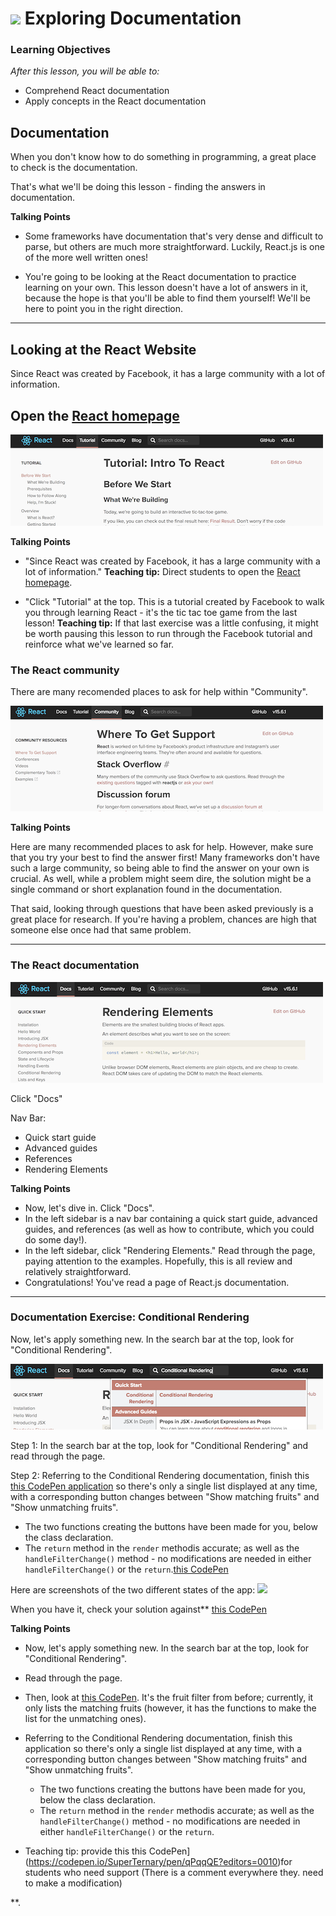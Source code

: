 # ![](https://ga-dash.s3.amazonaws.com/production/assets/logo-9f88ae6c9c3871690e33280fcf557f33.png) Exploring Documentation


### Learning Objectives
*After this lesson, you will be able to:*
- Comprehend React documentation
- Apply concepts in the React documentation


## Documentation

When you don't know how to do something in programming, a great place to check is the documentation. 

That's what we'll be doing this lesson - finding the answers in documentation.

<aside class="notes">


**Talking Points**

- Some frameworks have documentation that's very dense and difficult to parse, but others are much more straightforward. Luckily, React.js is one of the more well written ones!

- You're going to be looking at the React documentation to practice learning on your own. This lesson doesn't have a lot of answers in it, because the hope is that you'll be able to find them yourself! We'll be here to point you in the right direction.


</aside>

----

## Looking at the React Website

Since React was created by Facebook, it has a large community with a lot of information.

Open the [React homepage](https://facebook.github.io/react/)
  - 
![](assets/facebook-tutorial.png)


<aside class="notes">

**Talking Points**

- "Since React was created by Facebook, it has a large community with a lot of information." **Teaching tip:** Direct students to open the [React homepage](https://facebook.github.io/react/). 

- "Click "Tutorial" at the top. This is a tutorial created by Facebook to walk you through learning React - it's the tic tac toe game from the last lesson! **Teaching tip:** If that last exercise was a little confusing, it might be worth pausing this lesson to run through the Facebook tutorial and reinforce what we've learned so far.

</aside>  


### The React community

There are many recomended places to ask for help within "Community".

![](assets/facebook-community.png)

<aside class="notes">

**Talking Points**

Here are many recommended places to ask for help. However, make sure that you try your best to find the answer first! Many frameworks don't have such a large community, so being able to find the answer on your own is crucial. As well, while a problem might seem dire, the solution might be a single command or short explanation found in the documentation.

That said, looking through questions that have been asked previously is a great place for research. If you're having a problem, chances are high that someone else once had that same problem.


</aside>


----

### The React documentation



![](assets/facebook-rendering.png)

Click "Docs"

Nav Bar: 
- Quick start guide
- Advanced guides 
- References 
- Rendering Elements

<aside class="notes">

**Talking Points** 

- Now, let's dive in. Click "Docs".
- In the left sidebar is a nav bar containing a quick start guide, advanced guides, and references (as well as how to contribute, which you could do some day!).
- In the left sidebar, click "Rendering Elements." Read through the page, paying attention to the examples. Hopefully, this is all review and relatively straightforward.
- Congratulations! You've read a page of React.js documentation.

</aside>

---- 

### Documentation Exercise: Conditional Rendering

Now, let's apply something new. In the search bar at the top, look for "Conditional Rendering".

![](assets/facebook-conditional.png)


Step 1: In the search bar at the top, look for "Conditional Rendering" and read through the page. 

Step 2: Referring to the Conditional Rendering documentation, finish this [this CodePen application](https://codepen.io/SuperTernary/pen/wrooQP) so there's only a single list displayed at any time, with a corresponding button changes between "Show matching fruits" and "Show unmatching fruits".
  - The two functions creating the buttons have been made for you, below the class declaration.
  - The `return` method in the `render` methodis accurate; as well as the `handleFilterChange()` method - no modifications are needed in either `handleFilterChange()` or the `return`.[this CodePen](https://codepen.io/SuperTernary/pen/wrooQP)
  

Here are screenshots of the two different states of the app:
![](assets/fruit-final.png)


When you have it, check your solution against** [this CodePen](https://codepen.io/SuperTernary/pen/XeNNEG?editors=0010)

<aside class="notes">

**Talking Points** 
- Now, let's apply something new. In the search bar at the top, look for "Conditional Rendering".
- Read through the page.
- Then, look at [this CodePen](https://codepen.io/SuperTernary/pen/wrooQP). It's the fruit filter from before; currently, it only lists the matching fruits (however, it has the functions to make the list for the unmatching ones).
- Referring to the Conditional Rendering documentation, finish this application so there's only a single list displayed at any time, with a corresponding button changes between "Show matching fruits" and "Show unmatching fruits".
  - The two functions creating the buttons have been made for you, below the class declaration.
  - The `return` method in the `render` methodis accurate; as well as the `handleFilterChange()` method - no modifications are needed in either `handleFilterChange()` or the `return`.
  
- Teaching tip: provide this this CodePen](https://codepen.io/SuperTernary/pen/qPqqQE?editors=0010)for students who need support (There is a comment everywhere they. need to make a modification)

  
</aside>





**.
